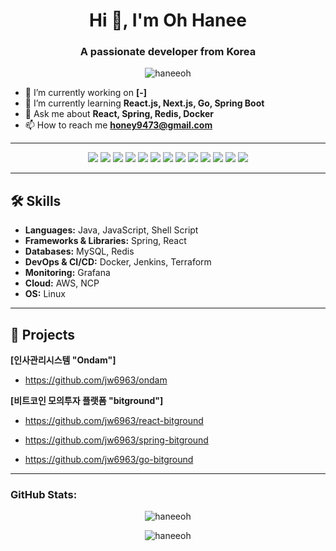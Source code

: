 <h1 align="center">Hi 👋, I'm Oh Hanee</h1>
<h3 align="center">A passionate developer from Korea</h3>

<p align="center">
  <img src="https://komarev.com/ghpvc/?username=haneeoh&label=Profile%20views&color=0e75b6&style=flat" alt="haneeoh" />
</p>

- 🔭 I’m currently working on **[-]**
- 🌱 I’m currently learning **React.js, Next.js, Go, Spring Boot**
- 💬 Ask me about **React, Spring, Redis, Docker**
- 📫 How to reach me **honey9473@gmail.com**

---

<p align="center">
  <img src="https://img.shields.io/badge/Java-ED8B00?style=for-the-badge&logo=java&logoColor=white"/>
  <img src="https://img.shields.io/badge/Figma-F24E1E?style=for-the-badge&logo=figma&logoColor=white"/>
  <img src="https://img.shields.io/badge/JavaScript-F7DF1E?style=for-the-badge&logo=javascript&logoColor=black"/>
  <img src="https://img.shields.io/badge/Shell-4EAA25?style=for-the-badge&logo=gnu-bash&logoColor=white"/>
  <img src="https://img.shields.io/badge/Spring-6DB33F?style=for-the-badge&logo=spring&logoColor=white"/>
  <img src="https://img.shields.io/badge/React-20232A?style=for-the-badge&logo=react&logoColor=61DAFB"/>
  <img src="https://img.shields.io/badge/Redis-DC382D?style=for-the-badge&logo=redis&logoColor=white"/>
  <img src="https://img.shields.io/badge/Docker-2496ED?style=for-the-badge&logo=docker&logoColor=white"/>
  <img src="https://img.shields.io/badge/Jenkins-D24939?style=for-the-badge&logo=jenkins&logoColor=white"/>
  <img src="https://img.shields.io/badge/Terraform-623CE4?style=for-the-badge&logo=terraform&logoColor=white"/>
  <img src="https://img.shields.io/badge/Grafana-F46800?style=for-the-badge&logo=grafana&logoColor=white"/>
  <img src="https://img.shields.io/badge/MySQL-4479A1?style=for-the-badge&logo=mysql&logoColor=white"/>
  <img src="https://img.shields.io/badge/Linux-FCC624?style=for-the-badge&logo=linux&logoColor=black"/>
</p>

---

## 🛠️ Skills

- **Languages:** Java, JavaScript, Shell Script
- **Frameworks & Libraries:** Spring, React
- **Databases:** MySQL, Redis
- **DevOps & CI/CD:** Docker, Jenkins, Terraform
- **Monitoring:** Grafana
- **Cloud:** AWS, NCP
- **OS:** Linux

---

## 🔭 Projects

**[인사관리시스템 "Ondam"]**
- https://github.com/jw6963/ondam

**[비트코인 모의투자 플랫폼 "bitground"]**
- https://github.com/jw6963/react-bitground

- https://github.com/jw6963/spring-bitground

- https://github.com/jw6963/go-bitground


---

<h3 align="left">GitHub Stats:</h3>
<p align="center">
  <img src="https://github-readme-stats.vercel.app/api?username=haneeoh&show_icons=true&locale=en" alt="haneeoh" />
</p>
<p align="center">
  <img src="https://github-readme-streak-stats.herokuapp.com/?user=haneeoh&" alt="haneeoh" />
</p>
